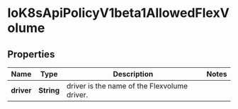 
# IoK8sApiPolicyV1beta1AllowedFlexVolume

## Properties
Name | Type | Description | Notes
------------ | ------------- | ------------- | -------------
**driver** | **String** | driver is the name of the Flexvolume driver. | 



